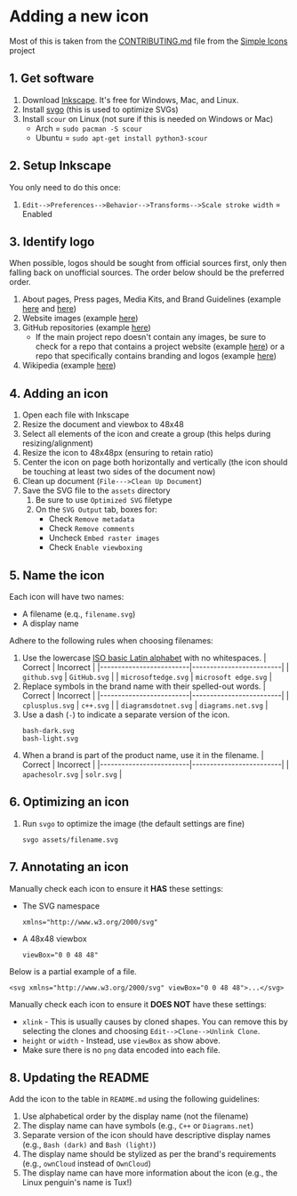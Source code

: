 # Adding a new icon

Most of this is taken from the [CONTRIBUTING.md](https://github.com/simple-icons/simple-icons/blob/develop/CONTRIBUTING.md) file from the [Simple Icons](https://simpleicons.org/) project

## 1. Get software

1. Download [Inkscape](https://inkscape.org/). It's free for Windows, Mac, and Linux.
1. Install [svgo](https://github.com/svg/svgo) (this is used to optimize SVGs)
1. Install `scour` on Linux (not sure if this is needed on Windows or Mac)
    - Arch = `sudo pacman -S scour`
    - Ubuntu = `sudo apt-get install python3-scour`

## 2. Setup Inkscape

You only need to do this once:

1. `Edit-->Preferences-->Behavior-->Transforms-->Scale stroke width` = Enabled

## 3. Identify logo

When possible, logos should be sought from official sources first, only then falling back on unofficial sources. The order below should be the preferred order.

1. About pages, Press pages, Media Kits, and Brand Guidelines (example [here](https://github.com/logos) and [here](https://www.hashicorp.com/brand))
1. Website images (example [here](https://gohugo.io/))
1. GitHub repositories (example [here](https://github.com/kubernetes/kubernetes/blob/master/logo/logo.svg))
    - If the main project repo doesn't contain any images, be sure to check for a repo that contains a project website (example [here](https://github.com/lxc/linuxcontainers.org/blob/master/static/img/containers.svg)) or a repo that specifically contains branding and logos (example [here](https://github.com/miniflux/logo/blob/master/icon.svg))
1. Wikipedia (example [here](https://en.wikipedia.org/wiki/OpenZFS))

## 4. Adding an icon

1. Open each file with Inkscape
1. Resize the document and viewbox to 48x48
1. Select all elements of the icon and create a group (this helps during resizing/alignment)
1. Resize the icon to 48x48px (ensuring to retain ratio)
1. Center the icon on page both horizontally and vertically (the icon should be touching at least two sides of the document now)
1. Clean up document (`File--->Clean Up Document`)
1. Save the SVG file to the `assets` directory
    1. Be sure to use `Optimized SVG` filetype
    1. On the `SVG Output` tab, boxes for:
       - Check `Remove metadata`
       - Check `Remove comments`
       - Uncheck `Embed raster images`
       - Check `Enable viewboxing`

## 5. Name the icon

Each icon will have two names:
- A filename (e.q., `filename.svg`)
- A display name

Adhere to the following rules when choosing filenames:

1. Use the lowercase [ISO basic Latin alphabet](https://en.wikipedia.org/wiki/ISO_basic_Latin_alphabet) with no whitespaces.
   | Correct                 | Incorrect               |
   |-------------------------|-------------------------|
   | `github.svg`            | `GitHub.svg`            |
   | `microsoftedge.svg`     | `microsoft edge.svg`    |
1. Replace symbols in the brand name with their spelled-out words.
   | Correct                 | Incorrect               |
   |-------------------------|-------------------------|
   | `cplusplus.svg`         | `c++.svg`               |
   | `diagramsdotnet.svg`    | `diagrams.net.svg`      |
1. Use a dash (`-`) to indicate a separate version of the icon.
   ```
   bash-dark.svg
   bash-light.svg
   ```
1. When a brand is part of the product name, use it in the filename.
   | Correct                 | Incorrect               |
   |-------------------------|-------------------------|
   | `apachesolr.svg`        | `solr.svg`              |

## 6. Optimizing an icon

1. Run `svgo` to optimize the image (the default settings are fine) 
   ```
   svgo assets/filename.svg
   ```

## 7. Annotating an icon

Manually check each icon to ensure it **HAS** these settings:

- The SVG namespace
    ```
    xmlns="http://www.w3.org/2000/svg"
    ```
- A 48x48 viewbox
    ```
    viewBox="0 0 48 48"
    ```

Below is a partial example of a file.
```
<svg xmlns="http://www.w3.org/2000/svg" viewBox="0 0 48 48">...</svg>
```

Manually check each icon to ensure it **DOES NOT** have these settings:

- `xlink` - This is usually causes by cloned shapes. You can remove this by selecting the clones and choosing `Edit-->Clone-->Unlink Clone`.
- `height` or `width` - Instead, use `viewBox` as show above.
- Make sure there is no `png` data encoded into each file.

## 8. Updating the README

Add the icon to the table in `README.md` using the following guidelines:

1. Use alphabetical order by the display name (not the filename)
1. The display name can have symbols (e.g., `C++` or `Diagrams.net`)
1. Separate version of the icon should have descriptive display names (e.g., `Bash (dark)` and `Bash (light)`)
1. The display name should be stylized as per the brand's requirements (e.g., `ownCloud` instead of `OwnCloud`)
1. The display name can have more information about the icon (e.g., the Linux penguin's name is Tux!)
